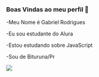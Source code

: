 ### Boas Vindas ao meu perfil 💙

-Meu Nome é Gabriel Rodrigues

-Eu sou estudante do Alura

-Estou estudando sobre JavaScript

-Sou de Bituruna/Pr

![](https://media.tenor.com/d2e-swdMqs4AAAAC/yungmattyk-yung_matty_k.gif)
